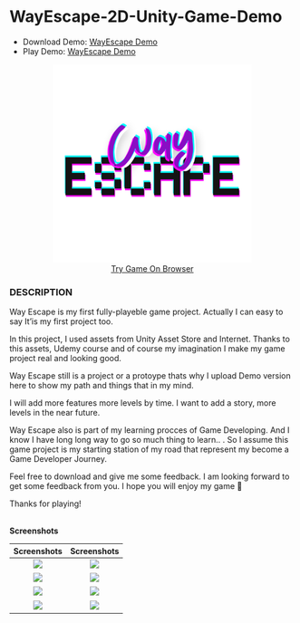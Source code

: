 # WayEscape-2D-Unity-Game-Demo
- Download Demo: <a href="https://drive.google.com/file/d/1bkFlI5MDcat62lLcNzB3GpVYiOXQDabx/view?usp=sharing">WayEscape Demo</a>
- Play Demo: <a href="https://kenanaegean.github.io/WayEscape-2D-Unity-Game-Demo/">WayEscape Demo</a>

<p align="center">
  <img src="Way Escape/Assets/Images/1.png" width="350" title="hover text"><br>
  <a href="https://kenanaegean.github.io/WayEscape-2D-Unity-Game-Demo/">Try Game On Browser</a>
</p>


<h3>DESCRIPTION</h3>
Way Escape is my first fully-playeble game project. Actually I can easy to say It’is my first project too.

In this project, I used assets from Unity Asset Store and Internet. Thanks to this assets, Udemy course and of course my imagination I make my game project real and looking good.

Way Escape still is a project or a protoype thats why I upload Demo version here to show my path and things that in my mind.

I will add more features more levels by time. I want to add a story, more levels in the near future.

Way Escape also is part of my learning procces of Game Developing. And I know I have long long way to go so much thing to learn.. . So I assume this game project is my starting station of my road that represent my become a Game Developer Journey.

Feel free to download and give me some feedback. I am looking forward to get some feedback from you. I hope you will enjoy my game 🙂

Thanks for playing!

<br><b>Screenshots</b>

	
Screenshots           |  Screenshots 
:-------------------------:|:-------------------------:
![](https://kenanegeweb.files.wordpress.com/2021/05/2021-05-10.png?w=1024)  |  ![](https://kenanegeweb.files.wordpress.com/2021/05/2021-05-10-4.png?w=1024)
![](https://kenanegeweb.files.wordpress.com/2021/05/2021-05-10-1.png?w=1024)  |  ![](https://kenanegeweb.files.wordpress.com/2021/05/2021-05-10-8.png?w=1024)
![](https://kenanegeweb.files.wordpress.com/2021/05/2021-05-10-6.png?w=1024)  |  ![](https://kenanegeweb.files.wordpress.com/2021/05/2021-05-10-7.png?w=1024)
![](https://kenanegeweb.files.wordpress.com/2021/05/2021-05-10-9.png?w=1024)  |  ![](https://kenanegeweb.files.wordpress.com/2021/05/2021-05-10-10.png?w=1024)
